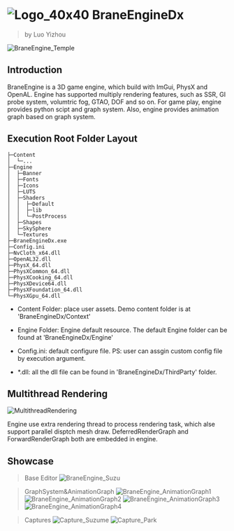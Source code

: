 # ![Logo_40x40](https://user-images.githubusercontent.com/28572690/234605591-85c0c7d9-f570-4a92-a029-e5ca1c68eb6e.png) BraneEngineDx
>by Luo Yizhou

![BraneEngine_Temple](https://user-images.githubusercontent.com/28572690/234598251-b7085760-c252-4eba-947b-098ae16915b8.jpg)

## Introduction
BraneEngine is a 3D game engine, which build with ImGui, PhysX and OpenAL. Engine has supported multiply rendering features, such as SSR, GI probe system, volumtric fog, GTAO, DOF and so on. For game play, engine provides python scipt and graph system. Also, engine provides animation graph based on graph system.

## Execution Root Folder Layout
```
├─Content
│  └─...
├─Engine
│  ├─Banner
│  ├─Fonts
│  ├─Icons
│  ├─LUTS
│  ├─Shaders
│  │  ├─Default
│  │  ├─lib
│  │  └─PostProcess
│  ├─Shapes
│  ├─SkySphere
│  └─Textures
├─BraneEngineDx.exe
├─Config.ini
├─NvCloth_x64.dll
├─OpenAL32.dll
├─PhysX_64.dll
├─PhysXCommon_64.dll
├─PhysXCooking_64.dll
├─PhysXDevice64.dll
├─PhysXFoundation_64.dll
└─PhysXGpu_64.dll
```
* Content Folder: place user assets. Demo content folder is at 'BraneEngineDx/Context'

* Engine Folder: Engine default resource. The default Engine folder can be found at 'BraneEngineDx/Engine'

* Config.ini: default configure file. PS: user can assgin custom config file by execution argument.

* *.dll: all the dll file can be found in 'BraneEngineDx/ThirdParty' folder.

## Multithread Rendering
![MultithreadRendering](https://user-images.githubusercontent.com/28572690/186325609-956793c5-996f-49b0-8de7-928651dfcd4a.svg)

Engine use extra rendering thread to process rendering task, which alse support parallel disptch mesh draw. DeferredRenderGraph and ForwardRenderGraph both are embedded in engine.

## Showcase
>Base Editor
>![BraneEngine_Suzu](https://user-images.githubusercontent.com/28572690/234598489-88e382f6-6212-4677-88e6-608a348f231a.jpg)

>GraphSystem&AnimationGraph
>![BraneEngine_AnimationGraph1](https://user-images.githubusercontent.com/28572690/234598796-2cf0ed80-e15b-4588-9d12-a52c4702418f.png)
>![BraneEngine_AnimationGraph2](https://user-images.githubusercontent.com/28572690/234598831-75aeb978-713a-4a14-86d3-34df9253eb37.png)
>![BraneEngine_AnimationGraph3](https://user-images.githubusercontent.com/28572690/234598864-361845a8-910e-4ed3-9ff2-74cabf93027d.png)
>![BraneEngine_AnimationGraph4](https://user-images.githubusercontent.com/28572690/234598913-52bd5578-2e56-442a-af07-7fed4dd2c85f.png)

>Captures
>![Capture_Suzume](https://user-images.githubusercontent.com/28572690/234599055-4a3a321b-9fe7-436c-9a18-37fa1c83da01.png)
>![Capture_Park](https://user-images.githubusercontent.com/28572690/234599087-3c6dbbed-0667-4c53-aa7b-2dcbba619d8d.png)
